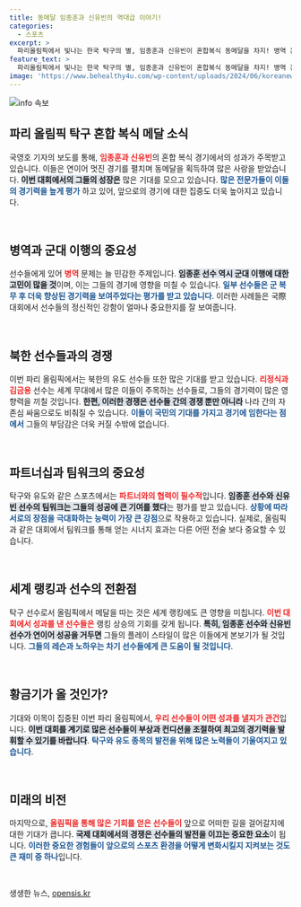 ```yaml
---
title: 동메달 임종훈과 신유빈의 역대급 이야기!
categories:
  - 스포츠
excerpt: >
  파리올림픽에서 빛나는 한국 탁구의 별, 임종훈과 신유빈이 혼합복식 동메달을 차지! 병역 논란 속에서도 우뚝 선 그들의 세리머니와 북한 유도 선수 리정식과의 대결이 화제다. 과연 그들의 다음 행보는? 클릭해서 확인하세요!
feature_text: >
  파리올림픽에서 빛나는 한국 탁구의 별, 임종훈과 신유빈이 혼합복식 동메달을 차지! 병역 논란 속에서도 우뚝 선 그들의 세리머니와 북한 유도 선수 리정식과의 대결이 화제다. 과연 그들의 다음 행보는? 클릭해서 확인하세요!
image: 'https://www.behealthy4u.com/wp-content/uploads/2024/06/koreanews.jpg'
---
```


<p><img src="https://www.behealthy4u.com/wp-content/uploads/2024/06/koreanews.jpg" alt="info 속보" /></p>

<h2 data-ke-size="size26">파리 올림픽 탁구 혼합 복식 메달 소식</h2>

<p data-ke-size="size16">국영호 기자의 보도를 통해, <b><span style="color: #ee2323;">임종훈과 신유빈</span></b>의 혼합 복식 경기에서의 성과가 주목받고 있습니다. 이들은 연이어 멋진 경기를 펼치며 동메달을 획득하여 많은 사랑을 받았습니다. <b><span style="background-color: #21538527;">이번 대회에서의 그들의 성장은</span></b> 많은 기대를 모으고 있습니다. <b><span style="color: #1a5490;">많은 전문가들이 이들의 경기력을 높게 평가</span></b> 하고 있어, 앞으로의 경기에 대한 집중도 더욱 높아지고 있습니다.</p>

<p data-ke-size="size16">&nbsp;</p>

<h2 data-ke-size="size26">병역과 군대 이행의 중요성</h2>

<p data-ke-size="size16">선수들에게 있어 <b><span style="color: #ee2323;">병역</span></b> 문제는 늘 민감한 주제입니다. <b><span style="background-color: #21538527;">임종훈 선수 역시 군대 이행에 대한 고민이 많을 것</span></b>이며, 이는 그들의 경기에 영향을 미칠 수 있습니다. <b><span style="color: #1a5490;">일부 선수들은 군 복무 후 더욱 향상된 경기력을 보여주었다는 평가를 받고 있습니다</span></b>. 이러한 사례들은 국際 대회에서 선수들의 정신적인 강함이 얼마나 중요한지를 잘 보여줍니다.</p>

<p data-ke-size="size16">&nbsp;</p>

<h2 data-ke-size="size26">북한 선수들과의 경쟁</h2>

<p data-ke-size="size16">이번 파리 올림픽에서는 북한의 유도 선수들 또한 많은 기대를 받고 있습니다. <b><span style="color: #ee2323;">리정식과 김금용</span></b> 선수는 세계 무대에서 많은 이들이 주목하는 선수들로, 그들의 경기력이 많은 영향력을 끼칠 것입니다. <b><span style="background-color: #21538527;">한편, 이러한 경쟁은 선수들 간의 경쟁 뿐만 아니라</span></b> 나라 간의 자존심 싸움으로도 비춰질 수 있습니다. <b><span style="color: #1a5490;">이들이 국민의 기대를 가지고 경기에 임한다는 점에서</span></b> 그들의 부담감은 더욱 커질 수밖에 없습니다.</p>

<p data-ke-size="size16">&nbsp;</p>

<h2 data-ke-size="size26">파트너십과 팀워크의 중요성</h2>

<p data-ke-size="size16">탁구와 유도와 같은 스포츠에서는 <b><span style="color: #ee2323;">파트너와의 협력이 필수적</span></b>입니다. <b><span style="background-color: #21538527;">임종훈 선수와 신유빈 선수의 팀워크는 그들의 성공에 큰 기여를 했다</span></b>는 평가를 받고 있습니다. <b><span style="color: #1a5490;">상황에 따라 서로의 장점을 극대화하는 능력이 가장 큰 강점</span></b>으로 작용하고 있습니다. 실제로, 올림픽과 같은 대회에서 팀워크를 통해 얻는 시너지 효과는 다른 어떤 전술 보다 중요할 수 있습니다.</p>

<p data-ke-size="size16">&nbsp;</p>

<h2 data-ke-size="size26">세계 랭킹과 선수의 전환점</h2>

<p data-ke-size="size16">탁구 선수로서 올림픽에서 메달을 따는 것은 세계 랭킹에도 큰 영향을 미칩니다. <b><span style="color: #ee2323;">이번 대회에서 성과를 낸 선수들은</span></b> 랭킹 상승의 기회를 갖게 됩니다. <b><span style="background-color: #21538527;">특히, 임종훈 선수와 신유빈 선수가 연이어 성공을 거두면</span></b> 그들의 플레이 스타일이 많은 이들에게 본보기가 될 것입니다. <b><span style="color: #1a5490;">그들의 레슨과 노하우는 차기 선수들에게 큰 도움이 될 것입니다</span></b>.</p>

<p data-ke-size="size16">&nbsp;</p>

<h2 data-ke-size="size26">황금기가 올 것인가?</h2>

<p data-ke-size="size16">기대와 이목이 집중된 이번 파리 올림픽에서, <b><span style="color: #ee2323;">우리 선수들이 어떤 성과를 낼지가 관건</span></b>입니다. <b><span style="background-color: #21538527;">이번 대회를 계기로 많은 선수들이 부상과 컨디션을 조절하여 최고의 경기력을 발휘할 수 있기를 바랍니다</span></b>. <b><span style="color: #1a5490;">탁구와 유도 종목의 발전을 위해 많은 노력들이 기울여지고 있습니다</span></b>.</p>

<p data-ke-size="size16">&nbsp;</p>

<h2 data-ke-size="size26">미래의 비전</h2>

<p data-ke-size="size16">마지막으로, <b><span style="color: #ee2323;">올림픽을 통해 많은 기회를 얻은 선수들이</span></b> 앞으로 어떠한 길을 걸어갈지에 대한 기대가 큽니다. <b><span style="background-color: #21538527;">국제 대회에서의 경쟁은 선수들의 발전을 이끄는 중요한 요소</span></b>이 됩니다. <b><span style="color: #1a5490;">이러한 중요한 경험들이 앞으로의 스포츠 환경을 어떻게 변화시킬지 지켜보는 것도 큰 재미 중 하나</span></b>입니다.</p>

<p data-ke-size="size16">&nbsp;</p>
생생한 뉴스, <a href="https://opensis.kr" rel="dofollow">opensis.kr</a>


